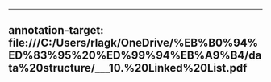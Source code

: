 
---
annotation-target: file:///C:/Users/rlagk/OneDrive/%EB%B0%94%ED%83%95%20%ED%99%94%EB%A9%B4/data%20structure/___10.%20Linked%20List.pdf
--- 
